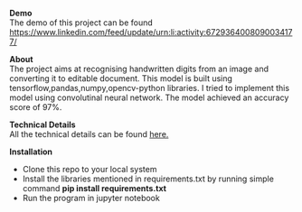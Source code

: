 **Demo**\
  The demo of this project can be found <https://www.linkedin.com/feed/update/urn:li:activity:6729364008090034177/>
  
**About**\
The project aims at recognising handwritten digits from an image and converting it to editable document. This model is built using tensorflow,pandas,numpy,opencv-python libraries.
I tried to implement this model using convolutinal neural network. The model achieved an accuracy score of 97%.

**Technical Details**\
All the technical details can be found [here.](https://github.com/Pavithree/data-science-portfolio/blob/main/HandwrittenCharacterRecognition/HDR.ipynb)

**Installation**
- Clone this repo to your local system
- Install the libraries mentioned in requirements.txt by running simple command **pip install requirements.txt**
- Run the program in jupyter notebook
